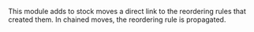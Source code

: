This module adds to stock moves a direct link to the reordering rules
that created them. In chained moves, the reordering rule is propagated.
